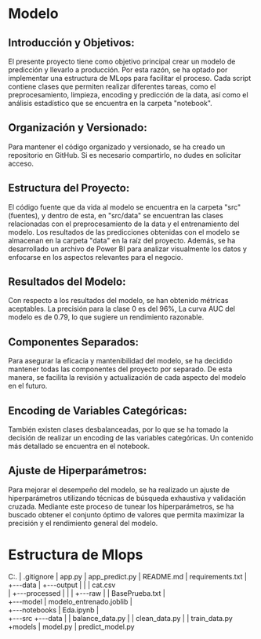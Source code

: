 # Modelo
## Introducción y Objetivos:
El presente proyecto tiene como objetivo principal crear un modelo de predicción y llevarlo a producción. Por esta razón, se ha optado por implementar una estructura de MLops para facilitar el proceso. Cada script contiene clases que permiten realizar diferentes tareas, como el preprocesamiento, limpieza, encoding y predicción de la data, así como el análisis estadístico que se encuentra en la carpeta "notebook".

## Organización y Versionado:
Para mantener el código organizado y versionado, se ha creado un repositorio en GitHub. Si es necesario compartirlo, no dudes en solicitar acceso.

## Estructura del Proyecto:
El código fuente que da vida al modelo se encuentra en la carpeta "src" (fuentes), y dentro de esta, en "src/data" se encuentran las clases relacionadas con el preprocesamiento de la data y el entrenamiento del modelo. Los resultados de las predicciones obtenidas con el modelo se almacenan en la carpeta "data" en la raíz del proyecto. Además, se ha desarrollado un archivo de Power BI para analizar visualmente los datos y enfocarse en los aspectos relevantes para el negocio.

## Resultados del Modelo:
Con respecto a los resultados del modelo, se han obtenido métricas aceptables. La precisión para la clase 0 es del 96%, La curva AUC del modelo es de 0.79, lo que sugiere un rendimiento razonable.

## Componentes Separados:
Para asegurar la eficacia y mantenibilidad del modelo, se ha decidido mantener todas las componentes del proyecto por separado. De esta manera, se facilita la revisión y actualización de cada aspecto del modelo en el futuro.

## Encoding de Variables Categóricas:
También existen clases desbalanceadas, por lo que se ha tomado la decisión de realizar un encoding de las variables categóricas. Un contenido más detallado se encuentra en el notebook.

## Ajuste de Hiperparámetros:
Para mejorar el desempeño del modelo, se ha realizado un ajuste de hiperparámetros utilizando técnicas de búsqueda exhaustiva y validación cruzada. Mediante este proceso de tunear los hiperparámetros, se ha buscado obtener el conjunto óptimo de valores que permita maximizar la precisión y el rendimiento general del modelo.

# Estructura de Mlops
C:.
|   .gitignore
|   app.py
|   app_predict.py
|   README.md
|   requirements.txt
|   
+---data
|   +---output
|   |	|   cat.csv     
|   +---processed
|   |
|   +---raw
|       |   BasePrueba.txt
|           
+---model
|       modelo_entrenado.joblib
|                     
+---notebooks
|       Eda.ipynb
|       
+---src
    +---data
    |   |   balance_data.py
    |   |   clean_data.py
    |   |   train_data.py     
    +models
        |   model.py
        |   predict_model.py